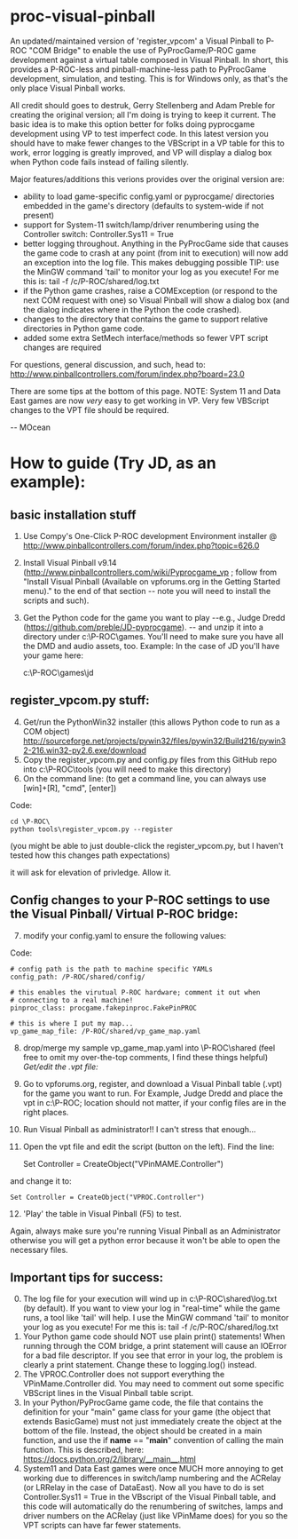 proc-visual-pinball
===================
An updated/maintained version of 'register_vpcom' a Visual Pinball to P-ROC "COM Bridge" to enable the use of PyProcGame/P-ROC game development against a virtual table composed in Visual Pinball.  In short, this provides a P-ROC-less and pinball-machine-less path to  PyProcGame development, simulation, and testing.  This is for Windows only, as that's the only place Visual Pinball works.

All credit should goes to destruk, Gerry Stellenberg and Adam Preble for creating the original version; all I'm doing is trying to keep it current.  The basic idea is to make this option better for folks doing pyprocgame development using VP to test imperfect code.  In this latest version you should have to make fewer changes to the VBScript in a VP table for this to work, error logging is greatly improved, and VP will display a dialog box when Python code fails instead of failing silently.

Major features/additions this verions provides over the original version are:
* ability to load game-specific config.yaml or pyprocgame/ directories embedded in the game's directory (defaults to system-wide if not present)
* support for System-11 switch/lamp/driver renumbering using the Controller switch: Controller.Sys11 = True
* better logging throughout.  Anything in the PyProcGame side that causes the game code to crash at any point (from init to execution) will now add an exception into the log file.  This makes debugging possible
            TIP: use the MinGW command 'tail' to monitor your log as you execute!
                For me this is: tail -f /c/P-ROC/shared/log.txt 
* if the Python game crashes, raise a COMException (or respond to the next COM request with one) so Visual Pinball will show a dialog box (and the dialog indicates where in the Python the code crashed).
* changes to the directory that contains the game to support relative directories in Python game code.
* added some extra SetMech interface/methods so fewer VPT script changes are required

For questions, general discussion, and such, head to:
http://www.pinballcontrollers.com/forum/index.php?board=23.0

There are some tips at the bottom of this page.  NOTE: System 11 and Data East games are now *very* easy to get working in VP.  Very few VBScript changes to the VPT file should be required.

-- MOcean

How to guide (Try JD, as an example):
====
basic installation stuff
----
1. Use Compy's One-Click P-ROC development Environment installer @ http://www.pinballcontrollers.com/forum/index.php?topic=626.0
2. Install Visual Pinball v9.14 (http://www.pinballcontrollers.com/wiki/Pyprocgame_vp ; follow from "Install Visual Pinball (Available on vpforums.org in the Getting Started menu)." to the end of that section -- note you will need to install the scripts and such).
3. Get the Python code for the game you want to play --e.g., Judge Dredd (https://github.com/preble/JD-pyprocgame). -- and unzip it into a directory under c:\P-ROC\games.  You'll need to make sure you have all the DMD and audio assets, too.  Example: In the case of JD you'll  have your game here:

    c:\P-ROC\games\jd

register_vpcom.py stuff:
---
4. Get/run the PythonWin32 installer (this allows Python code to run as a COM object) 
   http://sourceforge.net/projects/pywin32/files/pywin32/Build216/pywin32-216.win32-py2.6.exe/download
5. Copy the register_vpcom.py and config.py files from this GitHub repo into c:\P-ROC\tools (you will need to make this directory)
6. On the command line: (to get a command line, you can always use [win]+[R], "cmd", [enter]) 

Code:

    cd \P-ROC\
    python tools\register_vpcom.py --register

(you might be able to just double-click the register_vpcom.py, but I haven't tested how this changes path expectations)  

it will ask for elevation of privledge.  Allow it.

Config changes to your P-ROC settings to use the Visual Pinball/ Virtual P-ROC bridge:
---
7. modify your config.yaml to ensure the following values:

Code:

    # config path is the path to machine specific YAMLs
    config_path: /P-ROC/shared/config/

    # this enables the virutual P-ROC hardware; comment it out when
    # connecting to a real machine!
    pinproc_class: procgame.fakepinproc.FakePinPROC
    
    # this is where I put my map...
    vp_game_map_file: /P-ROC/shared/vp_game_map.yaml
8. drop/merge my sample vp_game_map.yaml into \P-ROC\shared
(feel free to omit my over-the-top comments, I find these things helpful)
*Get/edit the .vpt file:*
9. Go to vpforums.org, register, and download a Visual Pinball table (.vpt) for the game you want to run.  For Example, Judge Dredd 
and place the vpt in c:\P-ROC; location should not matter, if your config files are in the right places.
10. Run Visual Pinball as administrator!!  I can't stress that enough...
11. Open the vpt file and edit the script (button on the left).  Find the line: 

    Set Controller = CreateObject("VPinMAME.Controller")

and change it to:
    
    Set Controller = CreateObject("VPROC.Controller")

12. 'Play' the table in Visual Pinball (F5) to test.

Again, always make sure you're running Visual Pinball as an Administrator otherwise you will get a python error because it won't be able to open the necessary files.  

Important tips for success:
---
0. The log file for your execution will wind up in c:\P-ROC\shared\log.txt (by default).  If you want to view your log in "real-time" while the game runs, a tool like 'tail' will help.  I use the MinGW command 'tail' to monitor your log as you execute!
                For me this is: tail -f /c/P-ROC/shared/log.txt 
1. Your Python game code should NOT use plain print() statements!  When running through the COM bridge, a print statement will cause an IOError for a bad file descriptor.  If you see that error in your log, the problem is clearly a print statement.  Change these to logging.log() instead.
2. The VPROC.Controller does not support everything the VPinMame.Controller did.  You may need to comment out some specific VBScript lines in the Visual Pinball table script.
3. In your Python/PyProcGame game code, the file that contains the definition for your "main" game class for your game (the object that extends BasicGame) must not just immediately create the object at the bottom of the file.  Instead, the object should be created in a main function, and use the if __name__ == "__main__" convention of calling the main function.  This is described, here: https://docs.python.org/2/library/__main__.html
4. System11 and Data East games were once MUCH more annoying to get working due to differences in switch/lamp numbering and the ACRelay (or LRRelay in the case of DataEast).  Now all you have to do is set Controller.Sys11 = True in the VBscript of the Visual Pinball table, and this code will automatically do the renumbering of switches, lamps and driver numbers on the ACRelay (just like VPinMame does) for you so the VPT scripts can have far fewer statements.
